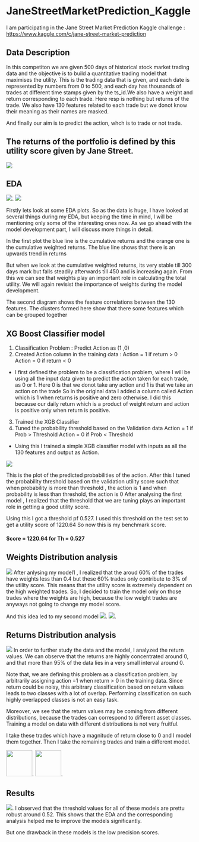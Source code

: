 # JaneStreetMarketPrediction_Kaggle
I am participating in the Jane Street Market Prediction Kaggle challenge : https://www.kaggle.com/c/jane-street-market-prediction

## Data Description 
In this competiton we are given 500 days of historical stock market trading data and the objective is to build a quantitative trading model that maximises the utility. This is the trading data that is given, and each date is represented by numbers from 0 to 500, and each day has thousands of trades at different time stamps given by the ts_id.We also have a weight and return corresponding to each trade. Here resp is nothing but returns of the trade. We also have 130 features related to each trade but we donot know their meaning as their names are masked. 

And finally our aim is to predict the action, whch is to trade or not trade. 

## The returns of the portfolio is defined by this utility score given by Jane Street. 
<img src= "Images/utility.png">

## EDA 

<img src= "Images/Cumulative Returns and Weighted Returns.png">. <img src= "Images/Feature Correlations.png">

Firstly lets look at some EDA plots. So as the data is huge, I have looked at several things during my EDA, but keeping the time in mind, I will be mentioning only some of the interesting ones now. As we go ahead with the model development part, I will discuss more things in detail. 

In the first plot the blue line is the cumulative returns and the orange one is the cumulative weighted returns. The blue line shows that there is an upwards trend in returns 

But when we look at the cumulative weighted returns, its very stable till 300 days mark but falls steadily afterwards till 450 and is increasing again. From this we can see that weights play an important role in calculating the total utility. We will again revisist the importance of weights during the model development. 

The second diagram shows the feature correlations between the 130 features. The clusters formed here show that there some features which can be grouped together

## XG Boost Classifier model 
1) Classification Problem : Predict Action as (1 ,0)
2) Created Action column in the training data : 
	Action = 1 if return > 0 
	Action = 0 if return < 0 
	
- I first defined the problem to be a classification problem, where I will be using all the input data given to predict the action taken for each trade, as 0 or 1. Here 0 is that we donot take any action and 1 is that we take an action on the trade
So in the original data I added a column called Action which is 1 when returns is positive and zero otherwise. I did this because our daily return which is a product of weight return and action is positive only when return is positive. 

3) Trained the XGB Classifier 
4) Tuned the probability threshold based on the       Validation data 
	Action = 1 if Prob > Threshold 
	Action = 0 if Prob < Threshold 
  
- Using this I trained a simple XGB classifier model with inputs as all the 130 features and output as Action. 

<img src= "Images/probability_histogram (1).png">

This is the plot of the predicted probabilities of the action. 
After this I tuned the probability threshold based on the validation utility score such that when probability is more than threshold , the action is 1 and when probability is less than threshold, the action is 0 
After analysing the first model , I realized that the threshold that we are tuning plays an important role in getting a good utility score. 

Using this I got a threshold pf 0.527. I used this threshold on the test set to get a utility score of 1220.64 
So now this is my benchmark score. 

#### Score = 1220.64 for Th = 0.527

## Weights Distribution analysis 

<img src= "Images/Weights Distribution.png">
After anlysing my model1 , I realized that the aroud 60% of the trades have weights less than 0.4 but these 60% trades only contribute to 3% of the utility score. This means that the utility score is extremely dependent on the high weighted trades. So, I decided to train the model only on those trades where the weights are high, because the low weight trades are anyways not going to change my model score. 

And this idea led to my second model 
<img src= "Images/Screenshot 2021-01-16 at 9.09.49 AM.png">. 
<img src= "Images/Screenshot 2021-01-16 at 9.09.58 AM.png">. 




## Returns Distribution analysis 

<img src= "Images/Histogram of Trade Returns.png">
In order to further study the data and the model, I analyzed the return values. We can observe that the returns are highly concentrated around 0, and that more than 95% of the data lies in a very small interval around 0. 

Note that, we are defining this problem as a classification problem, by arbitrarily assigning action =1 when return > 0 in the training data. Since return could be noisy, this arbitrary classification based on return values leads to two classes with a lot of overlap. Performing classification on such highly overlapped classes is not an easy task.

Moreover, we see that the return values may be coming from different distributions, because the trades can correspond to different asset classes. Training a model on data with different distributions is not very fruitful. 

I take these trades which have a magnitude of return close to 0 and I model them together. Then I take the remaining trades and train a different model. 


<img src= "Images/Screenshot 2021-01-16 at 9.11.43 AM.png" width = '70'>. 
<img src= "Images/Screenshot 2021-01-16 at 9.11.51 AM.png" width = '70'>. 


## Results 
<img src= "Images/Screenshot 2021-01-16 at 9.12.04 AM.png">. 
I observed that the threshold values for all of these models are prettu robust around 0.52. 
This shows that the EDA and the corresponding analysis helped me to improve the models significantly. 

But one drawback in these models is the low precision scores. 











